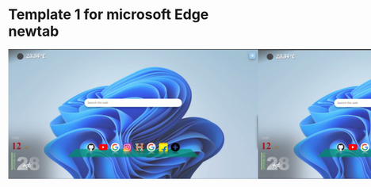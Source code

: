 # Template 1 for microsoft Edge newtab

<div style="display:flex">
<img src="templatess.jpg">
<img src="templatess2.jpg">
</div>